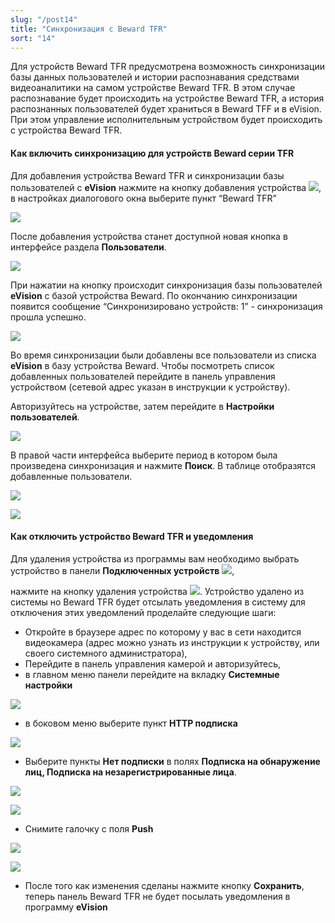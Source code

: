 ```yaml
---
slug: "/post14"
title: "Синхронизация с Beward TFR"
sort: "14"
---
```


Для устройств Beward TFR предусмотрена возможность синхронизации базы данных пользователей и истории распознавания средствами видеоаналитики на самом устройстве Beward TFR. В этом случае распознавание будет происходить на устройстве Beward TFR, а история распознанных пользователей будет храниться в Beward TFF и в eVision. При этом управление исполнительным устройством будет происходить с устройства Beward TFR.

#### Как включить синхронизацию для устройств Beward серии TFR
Для добавления устройства Beward TFR и синхронизации базы пользователей с **eVision** нажмите на кнопку добавления устройства ![](images/Aspose.Words.374291bc-21e0-4dc1-8208-7b6db552d3f3.156.png), в настройках диалогового окна выберите пункт “Beward TFR”

![](images/Aspose.Words.374291bc-21e0-4dc1-8208-7b6db552d3f3.157.png)

После добавления устройства станет доступной новая кнопка в интерфейсе раздела **Пользователи**.

![](images/Aspose.Words.374291bc-21e0-4dc1-8208-7b6db552d3f3.158.png)

При нажатии на кнопку происходит синхронизация базы пользователей **eVision** с базой устройства Beward. По окончанию синхронизации появится сообщение “Синхронизировано устройств: 1” - синхронизация прошла успешно.

![](images/Aspose.Words.374291bc-21e0-4dc1-8208-7b6db552d3f3.159.png)

Во время синхронизации были добавлены все пользователи из списка **eVision** в базу устройства Beward. Чтобы посмотреть список добавленных пользователей перейдите в панель управления устройством (сетевой адрес указан в инструкции к устройству). 

Авторизуйтесь на устройстве, затем перейдите в **Настройки пользователей**.

![](images/Aspose.Words.374291bc-21e0-4dc1-8208-7b6db552d3f3.113.png)

В правой части интерфейса выберите период в котором была произведена синхронизация и нажмите **Поиск**. В таблице отобразятся добавленные пользователи.

![](images/Aspose.Words.374291bc-21e0-4dc1-8208-7b6db552d3f3.160.png)

![](images/Aspose.Words.374291bc-21e0-4dc1-8208-7b6db552d3f3.161.png)

#### Как отключить устройство Beward TFR и уведомления
Для удаления устройства из программы вам необходимо выбрать устройство в панели **Подключенных устройств** ![](images/Aspose.Words.374291bc-21e0-4dc1-8208-7b6db552d3f3.121.png),

нажмите на кнопку удаления устройства ![](images/Aspose.Words.374291bc-21e0-4dc1-8208-7b6db552d3f3.163.png). Устройство удалено из системы но Beward TFR будет отсылать уведомления в систему для отключения этих уведомлений проделайте следующие шаги:

- Откройте в браузере адрес по которому у вас в сети находится видеокамера (адрес можно узнать из инструкции к устройству, или своего системного администратора),
- Перейдите в панель управления камерой и авторизуйтесь,
- в главном меню панели перейдите на вкладку **Системные настройки**

![](images/Aspose.Words.374291bc-21e0-4dc1-8208-7b6db552d3f3.164.png)

- в боковом меню выберите пункт **HTTP подписка**

![](images/Aspose.Words.374291bc-21e0-4dc1-8208-7b6db552d3f3.165.png)

- Выберите пункты **Нет подписки** в полях **Подписка на обнаружение лиц, Подписка на незарегистрированные лица**.

![](images/Aspose.Words.374291bc-21e0-4dc1-8208-7b6db552d3f3.166.png)

![](images/Aspose.Words.374291bc-21e0-4dc1-8208-7b6db552d3f3.167.png)

- Снимите галочку с поля **Push**

![](images/Aspose.Words.374291bc-21e0-4dc1-8208-7b6db552d3f3.168.png)

![](images/Aspose.Words.374291bc-21e0-4dc1-8208-7b6db552d3f3.169.png)

- После того как изменения сделаны нажмите кнопку **Сохранить**, теперь панель Beward TFR не будет посылать уведомления в программу **eVision**

